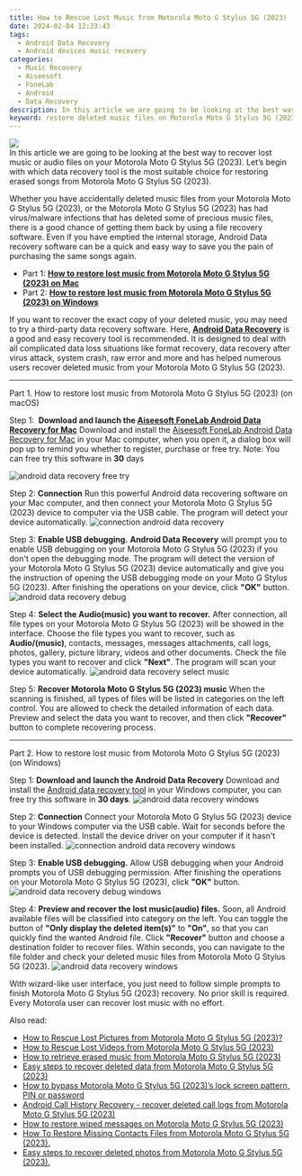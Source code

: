 ```yaml
---
title: How to Rescue Lost Music from Motorola Moto G Stylus 5G (2023)
date: 2024-02-04 12:23:43
tags: 
  - Android Data Recovery
  - Android devices music recovery
categories: 
  - Music Recovery
  - Aiseesoft
  - FoneLab
  - Android
  - Data Recovery
description: In this article we are going to be looking at the best way to recover lost music or audio files on your Motorola Moto G Stylus 5G (2023). Let’s begin with which data recovery tool is the most suitable choice for restoring erased songs from Motorola Moto G Stylus 5G (2023).
keyword: restore deleted music files on Motorola Moto G Stylus 5G (2023),save lost music on Motorola Moto G Stylus 5G (2023),undelete music from Motorola Moto G Stylus 5G (2023),Motorola Moto G Stylus 5G (2023) music retrieval,Unerase music from Motorola Moto G Stylus 5G (2023),Recover deleted songs,how to get song back from Motorola Moto G Stylus 5G (2023),Motorola Moto G Stylus 5G (2023) delete song recover,my song deleted from Motorola Moto G Stylus 5G (2023) how to undo song,how to retrieve song from Motorola Moto G Stylus 5G (2023),Motorola Moto G Stylus 5G (2023) all music delete,how to recover music in Motorola Moto G Stylus 5G (2023)
---
```


<img src="https://img0mobiles.techidaily.com/images/best-assets/devices/motorola/motorola-moto-g-stylus-5g-(2023)/2.jpg" class="atpl-imgstyle"  />

<div class="atpl-content atpl-for-fonelab-android recover-music">

<div class="atpl-post-description-part-1">
In this article we are going to be looking at the best way to recover lost music or audio files on your Motorola Moto G Stylus 5G (2023). Let’s begin with which data recovery tool is the most suitable choice for restoring erased songs from Motorola Moto G Stylus 5G (2023).
</div>



<div class="atpl-post-description-part-2">
<div class="tpl-content-sub-paragraph-normal">
  <p>
    Whether you have accidentally deleted music files from your Motorola Moto G Stylus 5G (2023), or the Motorola Moto G Stylus 5G (2023) has had virus/malware infections that has deleted some of precious music files, there is a good chance of getting them back by using a file recovery software. Even if you have emptied the internal storage, Android Data recovery software can be a quick and easy way to save you the pain of purchasing the same songs again.
  </p>
</div>
</div>

<ul>
  <li>Part 1: <strong><a href="#p1">How to restore lost music from Motorola Moto G Stylus 5G (2023) on Mac</a></strong></li>
  <li>Part 2: <strong><a href="#p2">How to restore lost music from Motorola Moto G Stylus 5G (2023) on Windows</a></strong></li>
</ul>


<div class="atpl-post-description-part-3">
<div class="tpl-content-sub-paragraph-normal">
  <p>
    If you want to recover the exact copy of your deleted music, you may need to try a third-party data recovery software. Here, <a href="https://tools.techidaily.com/aiseesoft-android-data-recovery/" target="_blank" rel="noopener"><strong>Android Data Recovery</strong></a> is a good and easy recovery tool is recommended. It is designed to deal with all complicated data loss situations like format recovery, data recovery after virus attack, system crash, raw error and more and has helped numerous users recover deleted music from your Motorola Moto G Stylus 5G (2023).
  </p>
</div>
</div>



<!-- Part 1 -->
<a id="p1" name="p1" ></a><hr>

<div>
  <span class="atpl-step-part-style">Part 1. How to restore lost music from Motorola Moto G Stylus 5G (2023) (on macOS)</span>
</div>

<span class="atpl-stepstyle-a"><span>Step 1: </span></span> <strong>Download and launch the <a href="https://tools.techidaily.com/aiseesoft-android-data-recovery-for-mac/" target="_blank" rel="noopener">Aiseesoft FoneLab Android Data Recovery for Mac</a></strong>
Download and install the <a href="https://tools.techidaily.com/aiseesoft-android-data-recovery-for-mac/" target="_blank" rel="noopener">Aiseesoft FoneLab Android Data Recovery for Mac</a> in your Mac computer, when you open it, a dialog box will pop up to remind you whether to register, purchase or free try.
Note: You can free try this software in <strong>30</strong> days

<img src="https://tools.techidaily.com/images/apps/aiseesoft/android-data-recovery/mac-free-try.png" class="atpl-imgstyle" alt="android data recovery free try" />

<span class="atpl-stepstyle-a"><span>Step 2: </span></span> <strong>Connection</strong>
Run this powerful Android data recovering software on your Mac computer, and then connect your Motorola Moto G Stylus 5G (2023) device to computer via the USB cable. The program will detect your device automatically.
<img src="https://tools.techidaily.com/images/apps/aiseesoft/android-data-recovery/mac-connection-interface.jpg" class="atpl-imgstyle" alt="connection android data recovery" />

<span class="atpl-stepstyle-a"><span>Step 3: </span></span> <strong>Enable USB debugging.</strong>
<strong>Android Data Recovery</strong> will prompt you to enable USB debugging on your Motorola Moto G Stylus 5G (2023) if you don't open the debugging mode. The program will detect the version of your Motorola Moto G Stylus 5G (2023) device automatically and give you the instruction of opening the USB debugging mode on your Moto G Stylus 5G (2023). After finishing the operations on your device, click <strong>"OK"</strong> button.
<img src="https://tools.techidaily.com/images/apps/aiseesoft/android-data-recovery/mac-android-usb-debug.jpg"  class="atpl-imgstyle" alt="android data recovery debug" />

<span class="atpl-stepstyle-a"><span>Step 4: </span></span> <strong>Select the Audio(music) you want to recover.</strong>
After connection, all file types on your Motorola Moto G Stylus 5G (2023) will be showed in the interface. Choose the file types you want to recover, such as <strong>Audio/(music)</strong>, contacts, messages, messages attachments, call logs, photos, gallery, picture library, videos and other documents. Check the file types you want to recover and click <b>"Next"</b>. The program will scan your device automatically.
<img src="https://tools.techidaily.com/images/apps/aiseesoft/android-data-recovery/mac-choose-type-music.jpg" class="atpl-imgstyle" alt="android data recovery select music" />

<span class="atpl-stepstyle-a"><span>Step 5: </span></span> <strong>Recover Motorola Moto G Stylus 5G (2023) music</strong>
When the scanning is finished, all types of files will be listed in categories on the left control. You are allowed to check the detailed information of each data. Preview and select the data you want to recover, and then click <b>"Recover"</b> button to complete recovering process.


<a id="p2" name="p2"></a><hr>

<!-- Part 2 -->
<div>
  <span class="atpl-step-part-style">Part 2. How to restore lost music from Motorola Moto G Stylus 5G (2023) (on Windows)</span>
</div>

<span class="atpl-stepstyle-a"><span>Step 1: </span></span> <strong>Download and launch the Android Data Recovery</strong>
Download and install the <a href="https://tools.techidaily.com/aiseesoft-android-data-recovery-for-win/" target="_blank" rel="noopener">Android data recovery tool</a> in your Windows computer, you can free try this software in <b>30 days</b>.
<img src="https://tools.techidaily.com/images/apps/aiseesoft/android-data-recovery/win-start-interface.png"  class="atpl-imgstyle" alt="android data recovery windows" />

<span class="atpl-stepstyle-a"><span>Step 2: </span></span> <strong>Connection</strong>
Connect your Motorola Moto G Stylus 5G (2023) device to your Windows computer via the USB cable. Wait for seconds before the device is detected. Install the device driver on your computer if it hasn't been installed.
<img src="https://tools.techidaily.com/images/apps/aiseesoft/android-data-recovery/win-connection-interface.png" class="atpl-imgstyle" alt="connection android data recovery windows" />

<span class="atpl-stepstyle-a"><span>Step 3: </span></span> <strong>Enable USB debugging.</strong>
Allow USB debugging when your Android prompts you of USB debugging permission. After finishing the operations on your Motorola Moto G Stylus 5G (2023), click <b>"OK"</b> button.
<img src="https://tools.techidaily.com/images/apps/aiseesoft/android-data-recovery/win-android-usb-debug.png" class="atpl-imgstyle" alt="android data recovery debug windows" />

<span class="atpl-stepstyle-a"><span>Step 4: </span></span> <strong>Preview and recover the lost music(audio) files.</strong>
Soon, all Android available files will be classified into category on the left. You can toggle the button of <b>"Only display the deleted item(s)"</b> to <b>"On"</b>, so that you can quickly find the wanted Android file. Click <b>"Recover"</b> button and choose a destination folder to recover files. Within seconds, you can navigate to the file folder and check your deleted music files from Motorola Moto G Stylus 5G (2023).
<img src="https://tools.techidaily.com/images/apps/aiseesoft/android-data-recovery/win-recover-music.jpg" class="atpl-imgstyle" alt="android data recovery windows" />

<div class="atpl-post-description-part-4">
<div class="tpl-content-sub-paragraph-normal">
  <p>
    With wizard-like user interface, you just need to follow simple prompts to finish Motorola Moto G Stylus 5G (2023) recovery. No prior skill is required. Every Motorola user can recover lost music with no effort.
  </p>
</div>
</div>


<ins class="adsbygoogle"
     style="display:block"
     data-ad-client="ca-pub-7571918770474297"
     data-ad-slot="8358498916"
     data-ad-format="auto"
     data-full-width-responsive="true"></ins>

<span class="atpl-alsoreadstyle">Also read:</span>
<div><ul>
<li><a href="/how-to-rescue-lost-pictures-from-motorola-moto-g-stylus-5g-2023-by-fonelab-android-recover-pictures/" target="_blank" rel="noopener"><u>How to Rescue Lost Pictures from Motorola Moto G Stylus 5G (2023)?</u></a></li>
<li><a href="/how-to-rescue-lost-videos-from-motorola-moto-g-stylus-5g-2023-by-fonelab-android-recover-video/" target="_blank" rel="noopener"><u>How to Rescue Lost Videos from Motorola Moto G Stylus 5G (2023)</u></a></li>
<li><a href="/how-to-retrieve-erased-music-from-motorola-moto-g-stylus-5g-2023-by-fonelab-android-recover-music/" target="_blank" rel="noopener"><u>How to retrieve erased music from Motorola Moto G Stylus 5G (2023)</u></a></li>
<li><a href="/easy-steps-to-recover-deleted-data-from-motorola-moto-g-stylus-5g-2023-by-fonelab-android-recover-data/" target="_blank" rel="noopener"><u>Easy steps to recover deleted data from Motorola Moto G Stylus 5G (2023)</u></a></li>
<li><a href="/how-to-bypass-motorola-moto-g-stylus-5g-2023-s-lock-screen-pattern-pin-or-password-by-drfone-android-unlock-android-unlock/" target="_blank" rel="noopener"><u>How to bypass Motorola Moto G Stylus 5G (2023)’s lock screen pattern, PIN or password</u></a></li>
<li><a href="/android-call-history-recovery-recover-deleted-call-logs-from-motorola-moto-g-stylus-5g-2023-by-fonelab-android-recover-call-logs/" target="_blank" rel="noopener"><u>Android Call History Recovery - recover deleted call logs from Motorola Moto G Stylus 5G (2023)</u></a></li>
<li><a href="/how-to-restore-wiped-messages-on-motorola-moto-g-stylus-5g-2023-by-fonelab-android-recover-messages/" target="_blank" rel="noopener"><u>How to restore wiped messages on Motorola Moto G Stylus 5G (2023)</u></a></li>
<li><a href="/how-to-restore-missing-contacts-files-from-motorola-moto-g-stylus-5g-2023-by-fonelab-android-recover-contacts/" target="_blank" rel="noopener"><u>How To  Restore Missing Contacts Files from Motorola Moto G Stylus 5G (2023).</u></a></li>
<li><a href="/easy-steps-to-recover-deleted-photos-from-motorola-moto-g-stylus-5g-2023-by-fonelab-android-recover-photos/" target="_blank" rel="noopener"><u>Easy steps to recover deleted photos from Motorola Moto G Stylus 5G (2023).</u></a></li>
</ul></div>

</div>
